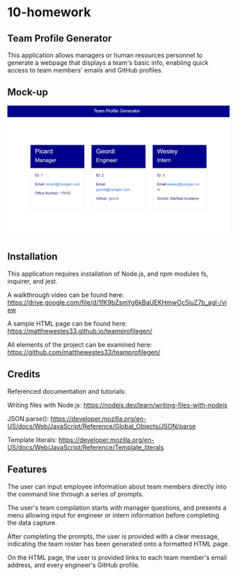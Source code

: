 # 10-homework

## Team Profile Generator

This application allows managers or human resources personnel to generate a webpage that displays a team's basic info, enabling quick access to team members' emails and GitHub profiles.

## Mock-up

![Team Profile Generator.](./images/tpg.jpg)

## Installation

This application requires installation of Node.js, and npm modules fs, inquirer, and jest. 

A walkthrough video can be found here: https://drive.google.com/file/d/1fK9bZsmYg6kBaUEKHmwOc5iuZ7b_agl-/view

A sample HTML page can be found here: https://matthewestes33.github.io/teamprofilegen/

All elements of the project can be examined here: https://github.com/matthewestes33/teamprofilegen/

## Credits

Referenced documentation and tutorials:

Writing files with Node.js: https://nodejs.dev/learn/writing-files-with-nodejs

JSON.parse(): https://developer.mozilla.org/en-US/docs/Web/JavaScript/Reference/Global_Objects/JSON/parse

Template literals: https://developer.mozilla.org/en-US/docs/Web/JavaScript/Reference/Template_literals 


## Features

The user can input employee information about team members directly into the command line through a series of prompts.

The user's team compilation starts with manager questions, and presents a menu allowing input for engineer or intern information before completing the data capture. 

After completing the prompts, the user is provided with a clear message, indicating the team roster has been generated onto a formatted HTML page. 

On the HTML page, the user is provided links to each team member's email address, and every engineer's GitHub profile. 

